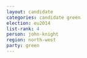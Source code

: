 ```yaml
---
layout: candidate
categories: candidate green
election: eu2014
list-rank: 4
person: john-knight
region: north-west
party: green
---
```

